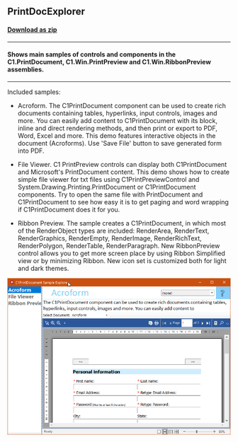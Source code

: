 ## PrintDocExplorer
#### [Download as zip](https://grapecity.github.io/DownGit/#/home?url=https://github.com/GrapeCity/ComponentOne-WinForms-Samples/tree/master/Next\PrintDocument\CS\PrintDocExplorer)
____
#### Shows main samples of controls and components in the C1.PrintDocument, C1.Win.PrintPreview and C1.Win.RibbonPreview assemblies.
____
Included samples:

* Acroform.
  The C1PrintDocument component can be used to create rich documents containing tables, hyperlinks, input controls, images and more. 
  You can easily add content to C1PrintDocument with its block, inline and direct rendering methods, and then print or export to PDF, 
  Word, Excel and more. This demo features interactive objects in the document (Acroforms). 
  Use 'Save File' button to save generated form into PDF. 

* File Viewer.
  C1 PrintPreview controls can display both C1PrintDocument and Microsoft's PrintDocument content. 
  This demo shows how to create simple file viewer for txt files using C1PrintPreviewControl and System.Drawing.Printing.PrintDocument 
  or C1PrintDocument components. Try to open the same file with PrintDocument and C1PrintDocument to see how easy 
  it is to get paging and word wrapping if C1PrintDocument does it for you.

* Ribbon Preview.
  The sample creates a C1PrintDocument, in which most of the RenderObject types are included: RenderArea, RenderText, RenderGraphics, RenderEmpty, 
  RenderImage, RenderRichText, RenderPolygon, RenderTable, RenderParagraph.
  New RibbonPreview control allows you to get more screen place by using Ribbon Simplified view or by minimizing Ribbon.
  New icon set is customized both for light and dark themes.

![screenshot](screenshot.PNG)
